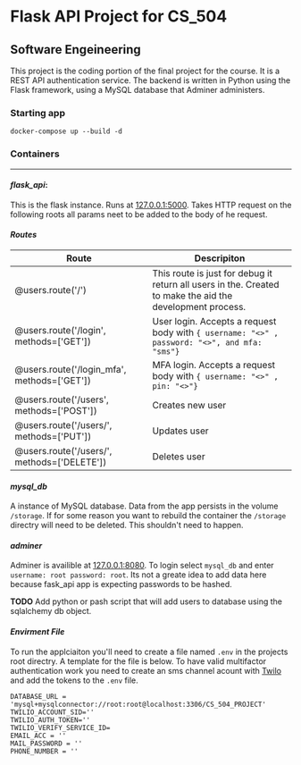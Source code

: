 
# Flask API Project for CS_504 

## Software Engeineering 

This project is the coding portion of the final project for the course. It is a REST API authentication service. The backend is written in Python using the Flask framework, using a MySQL database that Adminer administers. 

### Starting app

```docker-compose up --build -d```

###  Containers 
______________
 
#### *flask_api*:
This is the flask instance.
Runs at [127.0.0.1:5000](http://127.0.0.1:5000). Takes HTTP request on the following roots all params neet to be added to the body of he request. 

#### ***Routes***
| Route | Descripiton   |
| -------------- | ------------------------|
| @users.route('/')| This route is just for debug it return all users in the. Created to make the aid the development process.         | 
|@users.route('/login', methods=['GET']) | User login. Accepts a request body with `{ username: "<>" , password: "<>", and mfa: "sms"}` |
| @users.route('/login_mfa', methods=['GET'])| MFA login. Accepts a request body with `{ username: "<>" , pin: "<>"}`|
| @users.route('/users', methods=['POST']) | Creates new user|
| @users.route('/users/', methods=['PUT']) | Updates user|
| @users.route('/users/', methods=['DELETE']) | Deletes user|

#### ***mysql_db***
A instance of MySQL database. Data from the app persists in the volume `/storage`. If for some reason you want to rebuild the container the `/storage` directry will need to be deleted. This shouldn't need to happen. 


#### ***adminer***
Adminer is availible at [127.0.0.1:8080](http://127.0.0.1:8080). To login select `mysql_db` and enter `username: root password: root`. Its not a greate idea to add data here because fask_api app is expecting passwords to be hashed. 

**TODO** Add python or pash script that will add users to database using the sqlalchemy db object. 

#### ***Envirment File***
To run the applciaiton you'll need to create a file named `.env` in the projects root directry. A template for the file is below. To have valid multifactor authentication work you need to create an sms channel acount with [Twilo](https://www.twilio.com) and add the tokens to the `.env` file. 

```
DATABASE_URL = 'mysql+mysqlconnector://root:root@localhost:3306/CS_504_PROJECT'
TWILIO_ACCOUNT_SID=''
TWILIO_AUTH_TOKEN=''
TWILIO_VERIFY_SERVICE_ID=
EMAIL_ACC = ''
MAIL_PASSWORD = ''
PHONE_NUMBER = ''
```